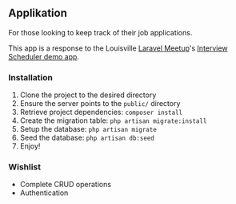 ## Applikation

For those looking to keep track of their job applications.

This app is a response to the Louisville [Laravel Meetup](meetup.com/Louisville-Laravel-Meetup/)'s [Interview Scheduler demo app](github.com/voltagead/interviewscheduler). 

### Installation
1. Clone the project to the desired directory
2. Ensure the server points to the `public/` directory
3. Retrieve project dependencies: `composer install`
4. Create the migration table: `php artisan migrate:install`
5. Setup the database: `php artisan migrate`
6. Seed the database: `php artisan db:seed`
7. Enjoy!

### Wishlist
- Complete CRUD operations
- Authentication
